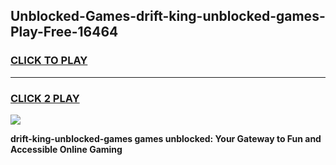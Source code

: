 
## Unblocked-Games-drift-king-unblocked-games-Play-Free-16464
<h3>
<a href="https://premium76.site?title=drift-king-unblocked-games&ref=18A">CLICK TO PLAY</a></h3>
<hr>

<h3>
<a href="https://premium76.site?title=drift-king-unblocked-games&ref=18A">CLICK 2 PLAY</a>
  
</h3>

<a href="https://premium76.site?title=drift-king-unblocked-games&ref=18A"><img src="https://clearcache.store/games.png"></a>


**drift-king-unblocked-games games unblocked: Your Gateway to Fun and Accessible Online Gaming**
